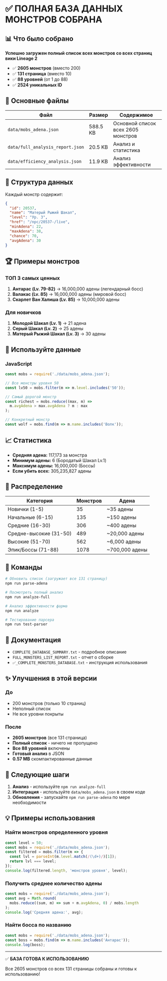 # ✅ ПОЛНАЯ БАЗА ДАННЫХ МОНСТРОВ СОБРАНА

## 📊 Что было собрано

**Успешно загружен полный список всех монстров со всех страниц вики Lineage 2**

- ✅ **2605 монстров** (вместо 200)
- ✅ **131 страница** (вместо 10)
- ✅ **88 уровней** (от 1 до 88)
- ✅ **2524 уникальных ID**

## 💾 Основные файлы

| Файл | Размер | Содержимое |
|------|--------|-----------|
| `data/mobs_adena.json` | 588.5 KB | Основной список всех 2605 монстров |
| `data/full_analysis_report.json` | 20.5 KB | Анализ и статистика |
| `data/efficiency_analysis.json` | 11.9 KB | Анализ эффективности |

## 🎯 Структура данных

Каждый монстр содержит:
```json
{
  "id": 20537,
  "name": "Матерый Рыжий Шакал",
  "level": "Ур. 3",
  "href": "/npc/20537-/live",
  "minAdena": 22,
  "maxAdena": 38,
  "chance": 70,
  "avgAdena": 30
}
```

## 🏆 Примеры монстров

### ТОП 3 самых ценных
1. **Антарас (Lv. 79-82)** → 16,000,000 адены (легендарный босс)
2. **Валакас (Lv. 85)** → 16,000,000 адены (мировой босс)
3. **Скарлет Ван Халиша (Lv. 85)** → 10,000,000 адены

### Для новичков
1. **Молодой Шакал (Lv. 1)** → 21 адена
2. **Серый Шакал (Lv. 2)** → 25 адены
3. **Матерый Рыжий Шакал (Lv. 3)** → 30 адены

## 🚀 Используйте данные

### JavaScript
```javascript
const mobs = require('./data/mobs_adena.json');

// Все монстры уровня 50
const lv50 = mobs.filter(m => m.level.includes('50'));

// Самый дорогой монстр
const richest = mobs.reduce((max, m) => 
  m.avgAdena > max.avgAdena ? m : max
);

// Конкретный монстр
const wolf = mobs.find(m => m.name.includes('Волк'));
```

## 📈 Статистика

- **Средняя адена:** 117,173 за монстра
- **Минимум адены:** 6 (Бородатый Шакал Lv.1)
- **Максимум адены:** 16,000,000 (Боссы)
- **Если убить всех:** 305,235,827 адены

## 🎲 Распределение

| Категория | Монстров | Адена |
|-----------|----------|-------|
| Новички (1-5) | 35 | ~35 адены |
| Начальные (6-15) | 135 | ~150 адены |
| Средние (16-30) | 306 | ~400 адены |
| Средне-высокие (31-50) | 489 | ~20,000 адены |
| Высокие (51-70) | 562 | ~6,000 адены |
| Эпик/Боссы (71-88) | 1078 | ~700,000 адены |

## 🔧 Команды

```bash
# Обновить список (загружает все 131 страницу)
npm run parse-adena

# Посмотреть полный анализ
npm run analyze-full

# Анализ эффективности фарма
npm run analyze

# Тестирование парсера
npm run test-parser
```

## 📝 Документация

- `COMPLETE_DATABASE_SUMMARY.txt` - подробное описание
- `FULL_MONSTERS_LIST_REPORT.txt` - отчет о сборке
- `✅_COMPLETE_MONSTERS_DATABASE.txt` - инструкция использования

## ✨ Улучшения в этой версии

### До
- 200 монстров (только 10 страниц)
- Неполный список
- Не все уровни покрыты

### После
- **2605 монстров** (все 131 страница)
- **Полный список** - ничего не пропущено
- **Все 88 уровней** включены
- **Готовый анализ** в JSON
- **0.57 MB** скомпактированные данные

## 🎯 Следующие шаги

1. **Анализ** - используйте `npm run analyze-full`
2. **Интеграция** - используйте `data/mobs_adena.json` в своем коде
3. **Обновления** - запускайте `npm run parse-adena` по мере необходимости

## 💡 Примеры использования

### Найти монстров определенного уровня
```javascript
const level = 50;
const mobs = require('./data/mobs_adena.json');
const filtered = mobs.filter(m => {
  const lvl = parseInt(m.level.match(/(\d+)/)[1]);
  return lvl === level;
});
console.log(filtered.length, 'монстров уровня', level);
```

### Получить среднее количество адены
```javascript
const mobs = require('./data/mobs_adena.json');
const avg = Math.round(
  mobs.reduce((sum, m) => sum + m.avgAdena, 0) / mobs.length
);
console.log('Средняя адена:', avg);
```

### Найти босса по названию
```javascript
const mobs = require('./data/mobs_adena.json');
const boss = mobs.find(m => m.name.includes('Антарас'));
console.log(boss);
```

---

✅ **БАЗА ГОТОВА К ИСПОЛЬЗОВАНИЮ**

Все 2605 монстров со всех 131 страницы собраны и готовы к использованию!